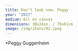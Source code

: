 ```yaml
---
title: Don’t look now, Peggy
year: "2017"
medium: Oil on canvas
dimensions: 30x24in. / 76x61cm
image: /img/ikons/02.jpeg
---
```

*Peggy Guggenheim
